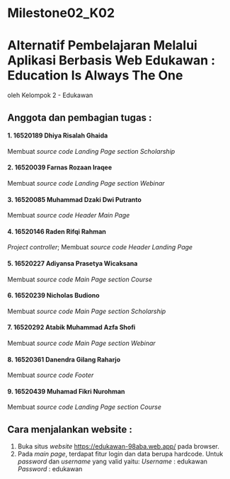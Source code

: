# Milestone02_K02

# Alternatif Pembelajaran Melalui Aplikasi Berbasis Web Edukawan : Education Is Always The One

oleh Kelompok 2 - Edukawan

## Anggota dan pembagian tugas :

#### 1. 16520189 Dhiya Risalah Ghaida
Membuat *source code Landing Page section Scholarship*

#### 2. 16520039 Farnas Rozaan Iraqee			
Membuat *source code Landing Page section Webinar*

#### 3. 16520085 Muhammad Dzaki Dwi Putranto		
Membuat *source code Header Main Page*

#### 4. 16520146 Raden Rifqi Rahman			
*Project controller*; Membuat *source code Header Landing Page*

#### 5. 16520227 Adiyansa Prasetya Wicaksana		
Membuat *source code Main Page section Course*

#### 6. 16520239 Nicholas Budiono				
Membuat *source code Main Page section Scholarship*

#### 7. 16520292 Atabik Muhammad Azfa Shofi		
Membuat *source code Main Page section Webinar*

#### 8. 16520361 Danendra Gilang Raharjo			
Membuat *source code Footer*

#### 9. 16520439 Muhamad Fikri Nurohman			
Membuat *source code Landing Page section Course*

## Cara menjalankan website :
1. Buka situs *website* <https://edukawan-98aba.web.app/> pada browser.
2. Pada *main page*, terdapat fitur login dan data berupa hardcode. Untuk *password* dan *username* yang valid yaitu:
*Username* : edukawan
*Password*  : edukawan
